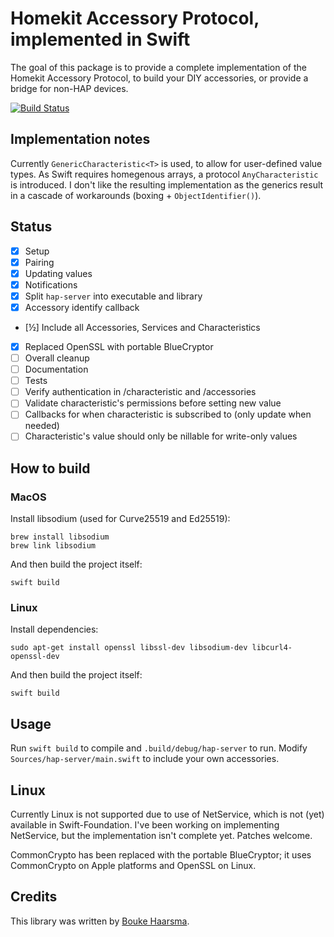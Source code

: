 Homekit Accessory Protocol, implemented in Swift
================================================

The goal of this package is to provide a complete implementation of the Homekit Accessory Protocol, to build your DIY accessories, or provide a bridge for non-HAP devices.

[![Build Status](https://travis-ci.org/Bouke/HAP.svg?branch=master)](https://travis-ci.org/Bouke/HAP)

## Implementation notes

Currently ``GenericCharacteristic<T>`` is used, to allow for user-defined value types. As Swift requires homegenous arrays, a protocol ``AnyCharacteristic`` is introduced. I don't like the resulting implementation as the generics result in a cascade of workarounds (boxing + ``ObjectIdentifier()``).

## Status

* [x] Setup
* [x] Pairing
* [x] Updating values
* [x] Notifications
* [x] Split ``hap-server`` into executable and library
* [x] Accessory identify callback
* [½] Include all Accessories, Services and Characteristics
* [x] Replaced OpenSSL with portable BlueCryptor
* [ ] Overall cleanup
* [ ] Documentation
* [ ] Tests
* [ ] Verify authentication in /characteristic and /accessories
* [ ] Validate characteristic's permissions before setting new value
* [ ] Callbacks for when characteristic is subscribed to (only update when needed)
* [ ] Characteristic's value should only be nillable for write-only values

## How to build

### MacOS

Install libsodium (used for Curve25519 and Ed25519):

    brew install libsodium
    brew link libsodium

And then build the project itself:

    swift build

### Linux

Install dependencies:

    sudo apt-get install openssl libssl-dev libsodium-dev libcurl4-openssl-dev

And then build the project itself:

    swift build

## Usage

Run ``swift build`` to compile and ``.build/debug/hap-server`` to run. Modify ``Sources/hap-server/main.swift`` to include your own accessories.

## Linux

Currently Linux is not supported due to use of NetService, which is not (yet) available in Swift-Foundation. I've been working on implementing NetService, but the implementation isn't complete yet. Patches welcome.

CommonCrypto has been replaced with the portable BlueCryptor; it uses CommonCrypto on Apple platforms and OpenSSL on Linux. 

## Credits

This library was written by [Bouke Haarsma](https://twitter.com/BoukeHaarsma).
